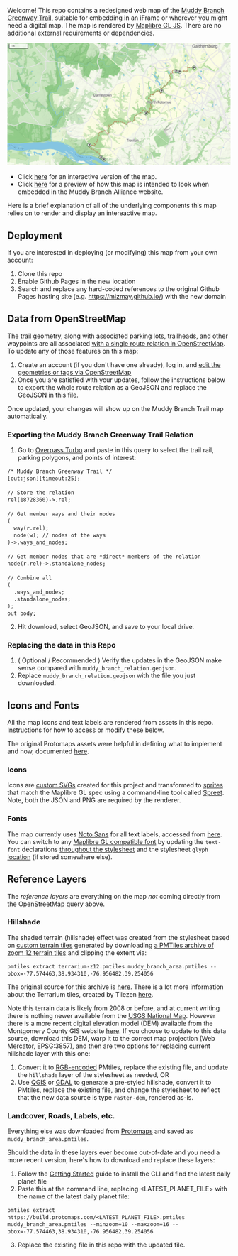 
Welcome! This repo contains a redesigned web map of the [Muddy Branch Greenway Trail](https://muddybranch.org/maps/), suitable for embedding in an iFrame or wherever you might need a digital map. The map is rendered by [Maplibre GL JS](https://maplibre.org/maplibre-gl-js/docs/). There are no additional external requirements or dependencies.

![Map Preview](Muddy_Branch_Greenway_Trail_Map.png)

- Click [here](https://mizmay.github.io/muddy_branch_maps/) for an interactive version of the map.
- Click [here](https://mizmay.github.io/muddy_branch_maps/muddy_branch_trail.html) for a preview of how this map is intended to look when embedded in the Muddy Branch Alliance website.

Here is a brief explanation of all of the underlying components this map relies on to render and display an intereactive map.

## Deployment

If you are interested in deploying (or modifying) this map from your own account:

1. Clone this repo
3. Enable Github Pages in the new location
4. Search and replace any hard-coded references to the original Github Pages hosting site (e.g. https://mizmay.github.io/) with the new domain

## Data from OpenStreetMap

The trail geometry, along with associated parking lots, trailheads, and other waypoints are all associated [with a single route relation in OpenStreetMap](https://www.openstreetmap.org/relation/18728360). To update any of those features on this map:
1. Create an account (if you don't have one already), log in, and [edit the geometries or tags via OpenStreetMap](https://www.openstreetmap.org/relation/18728360)
2. Once you are satisfied with your updates, follow the instructions below to export the whole route relation as a GeoJSON and replace the GeoJSON in this file.

Once updated, your changes will show up on the Muddy Branch Trail map automatically.

### Exporting the Muddy Branch Greenway Trail Relation

1. Go to [Overpass Turbo](https://overpass-turbo.eu/#) and paste in this query to select the trail rail, parking polygons, and points of interest:
```
/* Muddy Branch Greenway Trail */
[out:json][timeout:25];

// Store the relation
rel(18728360)->.rel;

// Get member ways and their nodes
(
  way(r.rel);
  node(w); // nodes of the ways
)->.ways_and_nodes;

// Get member nodes that are *direct* members of the relation
node(r.rel)->.standalone_nodes;

// Combine all
(
  .ways_and_nodes;
  .standalone_nodes;
);
out body;
```

2. Hit download, select GeoJSON, and save to your local drive.

### Replacing the data in this Repo

1. ( Optional / Recommended ) Verify the updates in the GeoJSON make sense compared with `muddy_branch_relation.geojson`.
2. Replace `muddy_branch_relation.geojson` with the file you just downloaded.

## Icons and Fonts

All the map icons and text labels are rendered from assets in this repo. Instructions for how to access or modify these below.

The original Protomaps assets were helpful in defining what to implement and how, documented [here](https://github.com/protomaps/basemaps-assets?tab=readme-ov-file).

### Icons

Icons are [custom SVGs](./assets/icons) created for this project and transformed to [sprites](https://github.com/mizmay/muddy_branch_maps/tree/main/assets/sprites) that match the Maplibre GL spec using a command-line tool called [Spreet](https://github.com/flother/spreet). Note, both the JSON and PNG are required by the renderer.

### Fonts

The map currently uses [Noto Sans](https://fonts.google.com/noto/specimen/Noto+Sans) for all text labels, accessed from [here](./assets/fonts). You can switch to any [Maplibre GL compatible font](https://github.com/maplibre/font-maker) by updating the `text-font` declarations [throughout the stylesheet](./assets/Muddy_Branch_Greenway_Trail_Map/style.json) and the stylesheet `glyph` [location](./assets/Muddy_Branch_Greenway_Trail_Map/style.json#L27) (if stored somewhere else). 

## Reference Layers


The _reference layers_ are everything on the map _not_ coming directly from the OpenStreetMap query above.

### Hillshade

The shaded terrain (hillshade) effect was created from the stylesheet based on [custom terrain tiles](assets/Muddy_Branch_Greenway_Trail_Map/terrarium-extract-z12.pmtiles) generated by downloading [a PMTiles archive of zoom 12 terrain tiles](https://docs.protomaps.com/basemaps/downloads#terrain) and clipping the extent via:
```
pmtiles extract terrarium-z12.pmtiles muddy_branch_area.pmtiles --bbox=-77.574463,38.934310,-76.956482,39.254056
```
The original source for this archive is [here](https://registry.opendata.aws/terrain-tiles/). There is a lot more information about the Terrarium tiles, created by Tilezen [here](https://github.com/tilezen/joerd).

Note this terrain data is likely from 2008 or before, and at current writing there is nothing newer available from the [USGS National Map](https://apps.nationalmap.gov/downloader/). However there is a more recent digital elevation model (DEM) available from the Montgomery County GIS website [here](https://data.imap.maryland.gov/datasets/474bb0b3df484e979a390f39ba4cc47d/explore). If you choose to update to this data source, download this DEM, warp it to the correct map projection (Web Mercator, EPSG:3857), and then are two options for replacing current hillshade layer with this one:
1. Convert it to [RGB-encoded](https://github.com/mapbox/rio-rgbify) PMtiles, replace the existing file, and update the `hillshade` layer of the stylesheet as needed, OR
2. Use [QGIS](https://docs.qgis.org/3.40/en/docs/training_manual/rasters/terrain_analysis.html) or [GDAL](https://gdal.org/en/stable/programs/gdaldem.html) to generate a pre-styled hillshade, convert it to PMtiles, replace the existing file, and change the stylesheet to reflect that the new data source is type `raster-dem`, rendered as-is.

### Landcover, Roads, Labels, etc.

Everything else was downloaded from [Protomaps](https://docs.protomaps.com) and saved as `muddy_branch_area.pmtiles`. 

Should the data in these layers ever become out-of-date and you need a more recent version, here's how to download and replace these layers:
1. Follow the [Getting Started](https://docs.protomaps.com/guide/getting-started) guide to install the CLI and find the latest daily planet file
2. Paste this at the command line, replacing <LATEST_PLANET_FILE> with the name of the latest daily planet file:
```
pmtiles extract https://build.protomaps.com/<LATEST_PLANET_FILE>.pmtiles muddy_branch_area.pmtiles --minzoom=10 --maxzoom=16 --bbox=-77.574463,38.934310,-76.956482,39.254056
```
3. Replace the existing file in this repo with the updated file.


